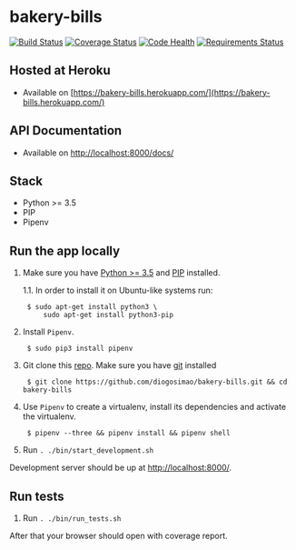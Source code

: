 # bakery-bills

[![Build Status](https://travis-ci.org/diogosimao/bakery-bills.svg?branch=master)](https://travis-ci.org/diogosimao/bakery-bills)
[![Coverage Status](https://coveralls.io/repos/github/diogosimao/bakery-bills/badge.svg?branch=master)](https://coveralls.io/github/diogosimao/bakery-bills?branch=master)
[![Code Health](https://landscape.io/github/diogosimao/bakery-bills/master/landscape.svg?style=flat)](https://landscape.io/github/diogosimao/bakery-bills/master)
[![Requirements Status](https://requires.io/github/diogosimao/bakery-bills/requirements.svg?branch=master)](https://requires.io/github/diogosimao/bakery-bills/requirements/?branch=master)

## Hosted at Heroku

- Available on [https://bakery-bills.herokuapp.com/](https://bakery-bills.herokuapp.com/)

## API Documentation

- Available on [http://localhost:8000/docs/](http://127.0.0.1:8000/docs/)

## Stack

- Python >= 3.5
- PIP
- Pipenv

## Run the app locally

1. Make sure you have [Python >= 3.5](https://www.python.org/downloads/source/) and [PIP](https://pip.pypa.io/en/stable/installing/) installed.

    1.1. In order to install it on Ubuntu-like systems run:

        $ sudo apt-get install python3 \
            sudo apt-get install python3-pip

2. Install `Pipenv`.

        $ sudo pip3 install pipenv

3. Git clone this [repo](https://github.com/diogosimao/bakery-bills.git). Make sure you have [git](https://git-scm.com/book/en/v2/Getting-Started-Installing-Git) installed

        $ git clone https://github.com/diogosimao/bakery-bills.git && cd bakery-bills

4. Use `Pipenv` to create a virtualenv, install its dependencies and activate the virtualenv.

        $ pipenv --three && pipenv install && pipenv shell

5. Run `. ./bin/start_development.sh`

Development server should be up at [http://localhost:8000/](http://127.0.0.1:8000/).

## Run tests

1. Run `. ./bin/run_tests.sh` 

After that your browser should open with coverage report. 
